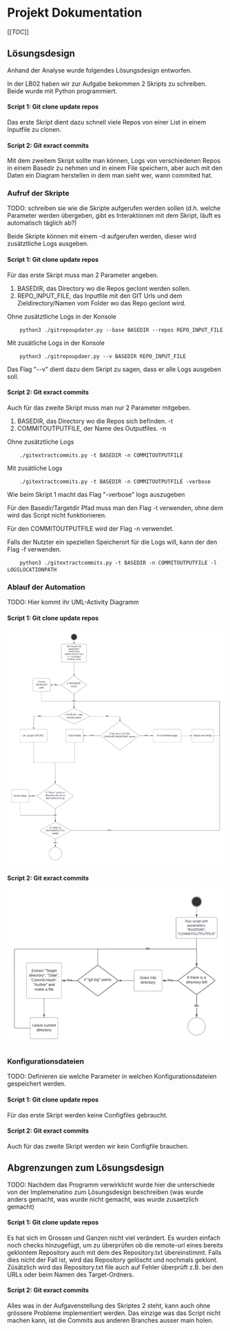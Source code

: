 # Projekt Dokumentation

[[_TOC_]]

## Lösungsdesign
Anhand der Analyse wurde folgendes Lösungsdesign entworfen.

In der LB02 haben wir zur Aufgabe bekommen 2 Skripts zu schreiben.
Beide wurde mit Python programmiert.

#### Script 1: Git clone update repos
Das erste Skript dient dazu schnell viele Repos von einer List in einem Inputfile zu clonen.

#### Script 2: Git exract commits
Mit dem zweitem Skript sollte man können, Logs von verschiedenen Repos in einem Basedir zu nehmen und in einem File speichern, aber auch mit den Daten ein Diagram herstellen in dem man sieht wer, wann commited hat. 


### Aufruf der Skripte


TODO: schreiben sie wie die Skripte aufgerufen werden sollen (d.h. welche Parameter werden übergeben, gibt es Interaktionen mit dem Skript, läuft es automatisch täglich ab?)

Beide Skripte können mit einem -d aufgerufen werden, dieser wird zusätztliche Logs ausgeben.


#### Script 1: Git clone update repos
Für das erste Skript muss man 2 Parameter angeben.
1. BASEDIR, das Directory wo die Repos geclont werden sollen.
2. REPO_INPUT_FILE, das Inputfile mit den GIT Urls und dem Zieldirectory/Namen vom Folder wo das Repo geclont wird.

Ohne zusätztliche Logs in der Konsole

        python3 ./gitrepoupdater.py --base BASEDIR --repos REPO_INPUT_FILE

Mit zusätliche Logs in der Konsole

        python3 ./gitrepoupdaer.py --v BASEDIR REPO_INPUT_FILE

Das Flag "--v" dient dazu dem Skript zu sagen, dass er alle Logs ausgeben soll.

#### Script 2: Git exract commits
Auch für das zweite Skript muss man nur 2 Parameter mitgeben.
1. BASEDIR, das Directory wo die Repos sich befinden. -t
2. COMMITOUTPUTFILE, der Name des Outputfiles. -n

Ohne zusätztliche Logs

        ./gitextractcommits.py -t BASEDIR -n COMMITOUTPUTFILE

Mit zusätliche Logs

        ./gitextractcommits.py -t BASEDIR -n COMMITOUTPUTFILE -verbose
Wie beim Skript 1 macht das Flag "-verbose" logs auszugeben

Für den Basedir/Targetdir Pfad muss man den Flag -t verwenden, ohne dem wird das Script nicht funktionieren.

Für den COMMITOUTPUTFILE wird der Flag -n verwendet.

Falls der Nutzter ein speziellen Speicherort für die Logs will, kann der den Flag -f verwenden.

        python3 ./gitextractcommits.py -t BASEDIR -n COMMITOUTPUTFILE -l LOGSLOCATIONPATH


### Ablauf der Automation

TODO: Hier kommt ihr UML-Activity Diagramm

#### Script 1: Git clone update repos

![image](img/script1_uml.png)

#### Script 2: Git exract commits

![image](img/script2_uml.png)


### Konfigurationsdateien

TODO: Definieren sie welche Parameter in welchen Konfigurationsdateien gespeichert werden.

#### Script 1: Git clone update repos

Für das erste Skript werden keine Configfiles gebraucht.

#### Script 2: Git exract commits

Auch für das zweite Skript werden wir kein Configfile brauchen.

## Abgrenzungen zum Lösungsdesign

TODO: Nachdem das Programm verwirklicht wurde hier die unterschiede von der Implemenatino zum Lösungsdesign beschreiben (was wurde anders gemacht, was wurde nicht gemacht, was wurde zusaetzlich gemacht)

#### Script 1: Git clone update repos

Es hat sich im Grossen und Ganzen nicht viel verändert.
Es wurden einfach noch checks hinzugefügt, um zu überprüfen ob die remote-url eines bereits geklontem Repository auch mit dem des Repository.txt übereinstimmt. Falls dies nicht der Fall ist, wird das Repository gelöscht und nochmals geklont.
Züsätzlich wird das Repository.txt file auch auf Fehler überprüft z.B. bei den URLs oder beim Namen des Target-Ordners.

#### Script 2: Git exract commits

Alles was in der Aufgavenstellung des Skriptes 2 steht, kann auch ohne grössere Probleme implementiert werden.
Das einzige was das Script nicht machen kann, ist die Commits aus anderen Branches ausser main holen.

